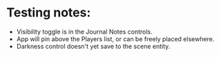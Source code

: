 # Testing notes:

- Visibility toggle is in the Journal Notes controls.
- App will pin above the Players list, or can be freely placed elsewhere.
- Darkness control doesn't yet save to the scene entity.
